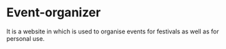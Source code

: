 # Event-organizer
It is a website in which is used to organise events for festivals as well as for personal use.
